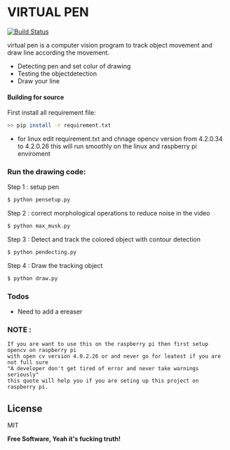 # VIRTUAL PEN
[![Build Status](https://travis-ci.org/joemccann/dillinger.svg?branch=master)](https://travis-ci.org/joemccann/dillinger)

virtual pen is a computer vision program to track object movement and draw line according the movement.

  - Detecting pen and set colur of drawing
  - Testing the objectdetection
  - Draw your line


#### Building for source
First install all requirement file:
```sh
>> pip install -r requirement.txt
```
- for linux edit requirement.txt and chnage opencv version from 4.2.0.34 to 4.2.0.26 this will run smoothly on the linux and raspberry pi enviroment
 

### Run the drawing code:

Step 1 :  setup pen 
```sh
$ python pensetup.py
```
Step 2 :  correct morphological operations to reduce noise in the video
```sh
$ python max_musk.py
```
Step 3 : Detect and track the colored object with contour detection
```sh
$ python pendecting.py
```
Step 4 : Draw the tracking object
```sh
$ python draw.py
```

### Todos

 - Need to add a ereaser 

### NOTE :
```
If you are want to use this on the raspberry pi then first setup opencv on raspberry pi 
with open cv version 4.0.2.26 or and never go for leatest if you are not full sure
"A developer don't get tired of error and never take warnings seriously" 
this quote will help you if you are seting up this project on raspberry pi.
```

License
----

MIT


**Free Software, Yeah it's fucking truth!**